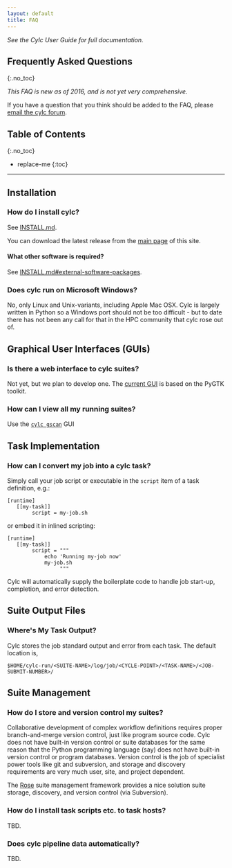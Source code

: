 ```yaml
---
layout: default
title: FAQ
---
```


*See the Cylc User Guide for full documentation.*

## Frequently Asked Questions
{:.no_toc}

*This FAQ is new as of 2016, and is not yet very comprehensive.*

If you have a question that you think should be added to the FAQ,
please [email the cylc forum](mailto:cylc@google-groups.com).

## Table of Contents
{:.no_toc}

* replace-me
{:toc}

---

## Installation

### How do I install cylc?

See [INSTALL.md]({{site.github.repository_url}}/blob/master/INSTALL.md).

You can download the latest release from the [main page](./index.html) of this site.

#### What other software is required?

See [INSTALL.md#external-software-packages]({{site.github.repository_url}}/blob/master/INSTALL.md#external-software-packages).

### Does cylc run on Microsoft Windows?

No, only Linux and Unix-variants, including Apple Mac OSX.  Cylc is largely
written in Python so a Windows port should not be too difficult - but to date
there has not been any call for that in the HPC community that cylc rose out
of.

## Graphical User Interfaces (GUIs)

### Is there a web interface to cylc suites?

Not yet, but we plan to develop one.  The [current GUI](./screenshots.html) is based
on the PyGTK toolkit.

### How can I view all my running suites?

Use the [`cylc gscan`](screenshots/gscan.png) GUI

## Task Implementation

### How can I convert my job into a cylc task?

Simply call your job script or executable in the `script` item of a task definition, e.g.:

    [runtime]
       [[my-task]]
            script = my-job.sh

or embed it in inlined scripting:

    [runtime]
       [[my-task]]
            script = """
                echo 'Running my-job now'
                my-job.sh
                     """

Cylc will automatically supply the boilerplate code to handle job start-up,
completion, and error detection.

## Suite Output Files

### Where's My Task Output?

Cylc stores the job standard output and error from each task. The default location is,

    $HOME/cylc-run/<SUITE-NAME>/log/job/<CYCLE-POINT>/<TASK-NAME>/<JOB-SUBMIT-NUMBER>/

## Suite Management

### How do I store and version control my suites?

Collaborative development of complex workflow definitions requires proper
branch-and-merge version control, just like program source code. Cylc does
not have built-in version control or suite databases for the same reason that
the Python programming language (say) does not have built-in version control
or program databases. Version control is the job of specialist power tools
like git and subversion, and storage and discovery requirements are very much
user, site, and project dependent.

The [Rose](https://github.com/metomi/rose) suite management framework provides
a nice solution suite storage, discovery, and version control (via Subversion).

### How do I install task scripts etc. to task hosts?

TBD.

### Does cylc pipeline data automatically?

TBD.
